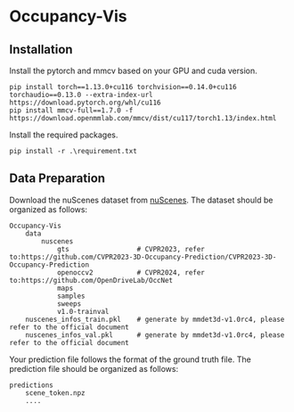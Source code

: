 # Occupancy-Vis

## Installation

Install the pytorch and mmcv based on your GPU and cuda version.
```
pip install torch==1.13.0+cu116 torchvision==0.14.0+cu116 torchaudio==0.13.0 --extra-index-url https://download.pytorch.org/whl/cu116
pip install mmcv-full==1.7.0 -f https://download.openmmlab.com/mmcv/dist/cu117/torch1.13/index.html
```
Install the required packages.
```
pip install -r .\requirement.txt
```

## Data Preparation

Download the nuScenes dataset from [nuScenes](https://www.nuscenes.org/). The dataset should be organized as follows:
```
Occupancy-Vis
    data
        nuscenes
            gts                 # CVPR2023, refer to:https://github.com/CVPR2023-3D-Occupancy-Prediction/CVPR2023-3D-Occupancy-Prediction
            openoccv2           # CVPR2024, refer to:https://github.com/OpenDriveLab/OccNet
            maps
            samples
            sweeps
            v1.0-trainval
    nuscenes_infos_train.pkl    # generate by mmdet3d-v1.0rc4, please refer to the official document
    nuscenes_infos_val.pkl      # generate by mmdet3d-v1.0rc4, please refer to the official document
```

Your prediction file follows the format of the ground truth file. The prediction file should be organized as follows:
```
predictions
    scene_token.npz
    ....
```
